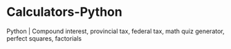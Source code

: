 # Calculators-Python
Python | 
Compound interest, provincial tax, federal tax, math quiz generator, perfect squares, factorials 

